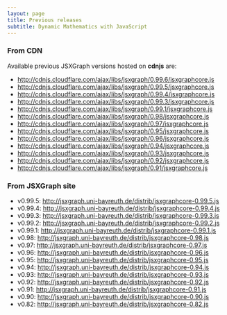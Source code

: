 ```yaml
---
layout: page
title: Previous releases
subtitle: Dynamic Mathematics with JavaScript
---
```


### From CDN

Available previous JSXGraph versions hosted on **cdnjs** are:

* <http://cdnjs.cloudflare.com/ajax/libs/jsxgraph/0.99.6/jsxgraphcore.js>
* <http://cdnjs.cloudflare.com/ajax/libs/jsxgraph/0.99.5/jsxgraphcore.js>
* <http://cdnjs.cloudflare.com/ajax/libs/jsxgraph/0.99.4/jsxgraphcore.js>
* <http://cdnjs.cloudflare.com/ajax/libs/jsxgraph/0.99.3/jsxgraphcore.js>
* <http://cdnjs.cloudflare.com/ajax/libs/jsxgraph/0.99.1/jsxgraphcore.js>
* <http://cdnjs.cloudflare.com/ajax/libs/jsxgraph/0.98/jsxgraphcore.js>
* <http://cdnjs.cloudflare.com/ajax/libs/jsxgraph/0.97/jsxgraphcore.js>
* <http://cdnjs.cloudflare.com/ajax/libs/jsxgraph/0.95/jsxgraphcore.js>
* <http://cdnjs.cloudflare.com/ajax/libs/jsxgraph/0.96/jsxgraphcore.js>
* <http://cdnjs.cloudflare.com/ajax/libs/jsxgraph/0.94/jsxgraphcore.js>
* <http://cdnjs.cloudflare.com/ajax/libs/jsxgraph/0.93/jsxgraphcore.js>
* <http://cdnjs.cloudflare.com/ajax/libs/jsxgraph/0.92/jsxgraphcore.js>
* <http://cdnjs.cloudflare.com/ajax/libs/jsxgraph/0.91/jsxgraphcore.js>

### From JSXGraph site

* v0.99.5: <http://jsxgraph.uni-bayreuth.de/distrib/jsxgraphcore-0.99.5.js>
* v0.99.4: <http://jsxgraph.uni-bayreuth.de/distrib/jsxgraphcore-0.99.4.js>
* v0.99.3: <http://jsxgraph.uni-bayreuth.de/distrib/jsxgraphcore-0.99.3.js>
* v0.99.2: <http://jsxgraph.uni-bayreuth.de/distrib/jsxgraphcore-0.99.2.js>
* v0.99.1: <http://jsxgraph.uni-bayreuth.de/distrib/jsxgraphcore-0.99.1.js>
* v0.98: <http://jsxgraph.uni-bayreuth.de/distrib/jsxgraphcore-0.98.js>
* v0.97: <http://jsxgraph.uni-bayreuth.de/distrib/jsxgraphcore-0.97.js>
* v0.96: <http://jsxgraph.uni-bayreuth.de/distrib/jsxgraphcore-0.96.js>
* v0.95: <http://jsxgraph.uni-bayreuth.de/distrib/jsxgraphcore-0.95.js>
* v0.94: <http://jsxgraph.uni-bayreuth.de/distrib/jsxgraphcore-0.94.js>
* v0.93: <http://jsxgraph.uni-bayreuth.de/distrib/jsxgraphcore-0.93.js>
* v0.92: <http://jsxgraph.uni-bayreuth.de/distrib/jsxgraphcore-0.92.js>
* v0.91: <http://jsxgraph.uni-bayreuth.de/distrib/jsxgraphcore-0.91.js>
* v0.90: <http://jsxgraph.uni-bayreuth.de/distrib/jsxgraphcore-0.90.js>
* v0.82: <http://jsxgraph.uni-bayreuth.de/distrib/jsxgraphcore-0.82.js>
